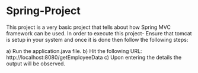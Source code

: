 # Spring-Project

This project is a very basic project that tells about how Spring MVC framework can be used. In order to execute this project- Ensure that tomcat is setup in your system and once it is done then follow the following steps:

 a) Run the application.java file.
 b) Hit the following URL: http://localhost:8080/getEmployeeData
 c) Upon entering the details the output will be observed.
